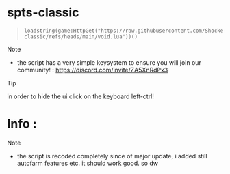 # spts-classic
> ```
> loadstring(game:HttpGet("https://raw.githubusercontent.com/ShockerLL22/spts-classic/refs/heads/main/void.lua"))()
> ```

> [!NOTE] 
> - the script has a very simple keysystem to ensure you will join our community! : https://discord.com/invite/ZA5XnRdPx3

> [!TIP]
> in order to hide the ui click on the keyboard left-ctrl!

# Info : 
> [!NOTE] 
> - the script is recoded completely since of major update, i added still autofarm features etc. it should work good. so dw
